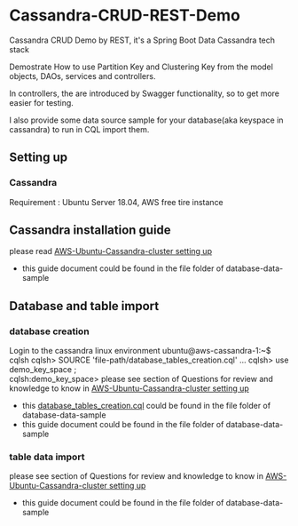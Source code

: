 # Cassandra-CRUD-REST-Demo
Cassandra CRUD Demo by REST, it's a Spring Boot Data Cassandra tech stack

Demostrate How to use Partition Key and Clustering Key from the model objects, DAOs, services and controllers.

In controllers, the are introduced by Swagger functionality, so to get more easier for testing.

I also provide some data source sample for your database(aka keyspace in cassandra) to run in CQL import them.

## Setting up
### Cassandra
Requirement : Ubuntu Server 18.04, AWS free tire instance

## Cassandra installation guide
please read [AWS-Ubuntu-Cassandra-cluster setting up](https://bit.ly/2NiolAN)
* this guide document could be found in the file folder of database-data-sample

## Database and table import
### database creation
Login to the cassandra linux environment
ubuntu@aws-cassandra-1:~$ cqlsh
cqlsh\> SOURCE 'file-path/database_tables_creation.cql'
...
cqlsh\> use demo_key_space ;   
cqlsh:demo_key_space>
please see section of Questions for review and knowledge to know in [AWS-Ubuntu-Cassandra-cluster setting up](https://bit.ly/2NiolAN)
* this [database_tables_creation.cql](.//database-data-sample/database_tables_creation.cql) could be found in the file folder of database-data-sample
* this guide document could be found in the file folder of database-data-sample

### table data import
please see section of Questions for review and knowledge to know in [AWS-Ubuntu-Cassandra-cluster setting up](https://bit.ly/2NiolAN)
* this guide document could be found in the file folder of database-data-sample
